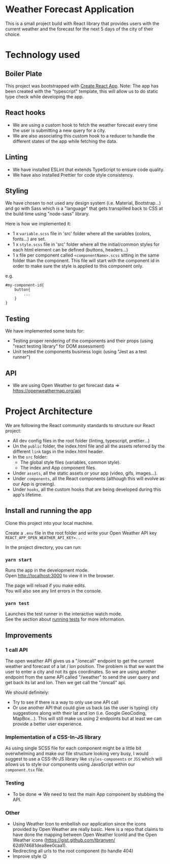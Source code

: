 # Weather Forecast Application

This is a small project build with React library that provides users with the current weather and the forecast for the next 5 days of the city of their choice.

# Technology used

## Boiler Plate

This project was bootstrapped with [Create React App](https://github.com/facebook/create-react-app). Note: The app has been created with the "typescript" template, this will allow us to do static type check while developing the app.

## React hooks

- We are using a custom hook to fetch the weather forecast every time the user is submitting a new query for a city.
- We are also associating this custom hook to a reducer to handle the different states of the app while fetching the data.

## Linting

- We have installed ESLint that extends TypeScript to ensure code quality.
- We have also installed Prettier for code style consistency.

## Styling

We have chosen to not used any design system (i.e. Material, Bootstrap...) and go with Sass which is a "language" that gets transpilled back to CSS at the build time using "node-sass" library.

Here is how we implemented it:

- 1 x `variable.scss` file in 'src' folder where all the variables (colors, fonts...) are set.
- 1 x `style.scss` file in 'src' folder where all the initial/common styles for each html element can be defined (buttons, headers...)
- 1 x file per component called `<componentName>.scss` sitting in the same folder than the component. This file will start with the component id in order to make sure the style is applied to this component only.

e.g.

```
#my-component-id{
    button{
        ...
    }
}
```

## Testing

We have implemented some tests for:

- Testing proper rendering of the components and their props (using "react testing library" for DOM assessment)
- Unit tested the components business logic (using "Jest as a test runner")

## API

- We are using Open Weather to get forecast data => https://openweathermap.org/api

# Project Architecture

We are following the React community standards to structure our React project:

- All dev config files in the root folder (linting, typescript, prettier...)
- Un the `public` folder, the index.html file and all the assets referred by the different `link` tags in the index.html header.
- In the `src` folder:
  - The global style files (variables, common style).
  - The index and App component files.
- Under `assets`, all the static assets or your app (video, gifs, images...).
- Under `components`, all the React components (although this will evolve as our App is growing).
- Under `hooks`, all the custom hooks that are being developed during this app's lifetime.

## Install and running the app

Clone this project into your local machine.

Create a `.env` file in the root folder and write your Open Weather API key `REACT_APP_OPEN_WEATHER_API_KEY=...`

In the project directory, you can run:

### `yarn start`

Runs the app in the development mode.\
Open [http://localhost:3000](http://localhost:3000) to view it in the browser.

The page will reload if you make edits.\
You will also see any lint errors in the console.

### `yarn test`

Launches the test runner in the interactive watch mode.\
See the section about [running tests](https://facebook.github.io/create-react-app/docs/running-tests) for more information.

## Improvements

### 1 call API

The open weather API gives us a "/onecall" endpoint to get the current weather and forecast of a lat / lon position. The problem is that we want the user to enter a city and not its gps coordinates. So we are using another endpoint from the same API called "/weather" to send the user query and get back its lat and lon. Then we get call the "/oncall" api.

We should definitely:

- Try to see if there is a way to only use one API call
- Or use another API that could give us back (as the user is typing) city suggestions along with their lat and lon (i.e. Google GeoCoding, MapBox...). This will still make us using 2 endpoints but at least we can provide a better user experience.

### Implementation of a CSS-In-JS library

As using single SCSS file for each component might be a little bit overwhelming and make our file structure looking very busy, I would suggest to use a CSS-IN-JS library like `styles-components` or `JSS` which will allows us to style our components using JavaScript within our `component.tsx` file.

### Testing

- To be done => We need to test the main App component by stubbing the API.

### Other

- Using Weather Icon to embellish our application since the icons provided by Open Weather are really basic. Here is a repo that claims to have done the mapping between Open Weather IconId and the Open Weather icons (https://gist.github.com/tbranyen/ 62d974681dea8ee0caa1).
- Redirecting all urls to the root component (to handle 404)
- Improve style 😉
